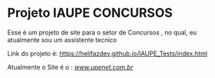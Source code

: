 # Projeto IAUPE CONCURSOS
Esse é um projeto de site para o setor de Concursos , no qual, eu atualmente sou um assistente tecnico


Link do projeto é: https://helifazdev.github.io/IAUPE_Tests/index.html

Atualmente o Site é o : _www.upenet.com.br_ 
